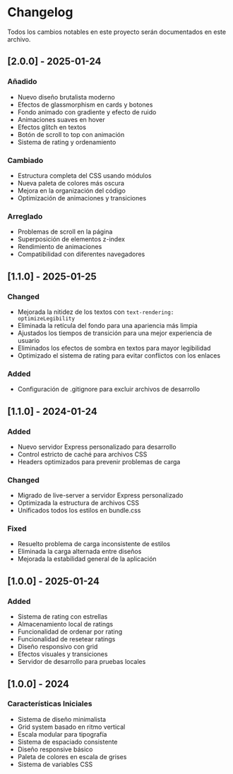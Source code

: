 # Changelog

Todos los cambios notables en este proyecto serán documentados en este archivo.

## [2.0.0] - 2025-01-24

### Añadido
- Nuevo diseño brutalista moderno
- Efectos de glassmorphism en cards y botones
- Fondo animado con gradiente y efecto de ruido
- Animaciones suaves en hover
- Efectos glitch en textos
- Botón de scroll to top con animación
- Sistema de rating y ordenamiento

### Cambiado
- Estructura completa del CSS usando módulos
- Nueva paleta de colores más oscura
- Mejora en la organización del código
- Optimización de animaciones y transiciones

### Arreglado
- Problemas de scroll en la página
- Superposición de elementos z-index
- Rendimiento de animaciones
- Compatibilidad con diferentes navegadores

## [1.1.0] - 2025-01-25

### Changed
- Mejorada la nitidez de los textos con `text-rendering: optimizeLegibility`
- Eliminada la retícula del fondo para una apariencia más limpia
- Ajustados los tiempos de transición para una mejor experiencia de usuario
- Eliminados los efectos de sombra en textos para mayor legibilidad
- Optimizado el sistema de rating para evitar conflictos con los enlaces

### Added
- Configuración de .gitignore para excluir archivos de desarrollo

## [1.1.0] - 2024-01-24

### Added
- Nuevo servidor Express personalizado para desarrollo
- Control estricto de caché para archivos CSS
- Headers optimizados para prevenir problemas de carga

### Changed
- Migrado de live-server a servidor Express personalizado
- Optimizada la estructura de archivos CSS
- Unificados todos los estilos en bundle.css

### Fixed
- Resuelto problema de carga inconsistente de estilos
- Eliminada la carga alternada entre diseños
- Mejorada la estabilidad general de la aplicación

## [1.0.0] - 2025-01-24

### Added
- Sistema de rating con estrellas
- Almacenamiento local de ratings
- Funcionalidad de ordenar por rating
- Funcionalidad de resetear ratings
- Diseño responsivo con grid
- Efectos visuales y transiciones
- Servidor de desarrollo para pruebas locales

## [1.0.0] - 2024

### Características Iniciales
- Sistema de diseño minimalista
- Grid system basado en ritmo vertical
- Escala modular para tipografía
- Sistema de espaciado consistente
- Diseño responsive básico
- Paleta de colores en escala de grises
- Sistema de variables CSS

